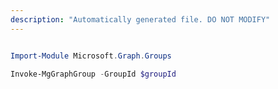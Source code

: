 ```yaml
---
description: "Automatically generated file. DO NOT MODIFY"
---
```


```powershell

Import-Module Microsoft.Graph.Groups

Invoke-MgGraphGroup -GroupId $groupId

```